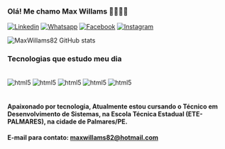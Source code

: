 ### Olá! Me chamo Max Willams 🤜🏻🤛🏻

[![Linkedin](https://img.shields.io/badge/LinkedIn-0077B5?style=for-the-badge&logo=linkedin&logoColor=white)](https://www.linkedin.com/in/maxwillams/) [![Whatsapp](https://img.shields.io/badge/WhatsApp-25D366?style=for-the-badge&logo=whatsapp&logoColor=white)](+5581994287088)
[![Facebook](https://img.shields.io/badge/Facebook-1877F2?style=for-the-badge&logo=facebook&logoColor=white)](https://www.facebook.com/maxwillams82) [![Instagram](https://img.shields.io/badge/Instagram-E4405F?style=for-the-badge&logo=instagram&logoColor=white
)](https://www.instagram.com/maxwillams40/)

![MaxWillams82 GitHub stats](https://github-readme-stats.vercel.app/api?username=MaxWillams82&show_icons=true&theme=merko)

### Tecnologias que estudo meu dia

<div style="display": inline_block><br>
    <img align="center" alt="html5" src="https://img.shields.io/badge/HTML5-E34F26?style=for-the-badge&logo=html5&logoColor=white"/>
    <img align="center" alt="html5" src="https://img.shields.io/badge/CSS3-1572B6?style=for-the-badge&logo=css3&logoColor=white"/>
    <img align="center" alt="html5" src="https://img.shields.io/badge/JavaScript-F7DF1E?style=for-the-badge&logo=javascript&logoColor=black"/>
    <img align="center" alt="html5" src="https://img.shields.io/badge/PHP-777BB4?style=for-the-badge&logo=php&logoColor=white"/>
    <img align="center" alt="html5" src="https://img.shields.io/badge/MySQL-005C84?style=for-the-badge&logo=mysql&logoColor=white"/>
</div><br> 


#### Apaixonado por tecnologia, Atualmente estou cursando o Técnico em Desenvolvimento de Sistemas, na Escola Técnica Estadual (ETE-PALMARES), na cidade de Palmares/PE. 

#### E-mail para contato: maxwillams82@hotmail.com
